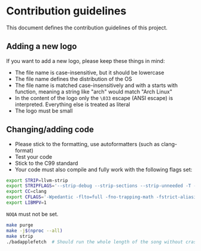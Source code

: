 # Contribution guidelines

This document defines the contribution guidelines of this project.

## Adding a new logo

If you want to add a new logo, please keep these things in mind:

-   The file name is case-insensitive, but it should be lowercase
-   The file name defines the distribution of the OS
-   The file name is matched case-insensitively and with a starts with function, meaning a string like "arch" would match "Arch Linux"
-   In the content of the logo only the `\033` escape (ANSI escape) is interpreted. Everything else is treated as literal
-   The logo must be small

## Changing/adding code

-   Please stick to the formatting, use autoformatters (such as clang-format)
-   Test your code
-   Stick to the C99 standard
-   Your code must also compile and fully work with the following flags set:

```sh
export STRIP=llvm-strip
export STRIPFLAGS='--strip-debug --strip-sections --strip-unneeded -T --remove-section=.note.gnu.gold-version --remove-section=.note --strip-all --discard-locals --remove-section=.gnu.version --remove-section=.eh_frame --remove-section=.note.gnu.build-id --remove-section=.note.ABI-tag --strip-symbol=__gmon_start__ --strip-all-gnu --remove-section=.comment --remove-section=.eh_frame_ptr --discard-all'
export CC=clang
export CFLAGS='-Wpedantic -flto=full -fno-trapping-math -fstrict-aliasing -fno-math-errno -fno-stack-check -fno-strict-overflow -funroll-loops -fno-stack-protector -fvisibility-inlines-hidden -mfancy-math-387 -fomit-frame-pointer -fstrict-overflow -Wshadow -fuse-ld=lld -s -fno-exceptions -D_FORTIFY_SOURCE=0 -Wall -Wextra -fno-signed-zeros -fno-strict-aliasing -pedantic -Ofast -fvisibility=hidden -ffast-math -funsafe-math-optimizations -std=c99 -fno-asynchronous-unwind-tables -Werror -fdiscard-value-names -femit-all-decls -fmerge-all-constants -fno-use-cxa-atexit -fno-use-init-array -march=native -mtune=native -pedantic-errors'
export LIBMPV=1
```

`NOQA` must not be set.

```sh
make purge
make -j$(nproc --all)
make strip
./badapplefetch  # Should run the whole length of the song without crashing
```
